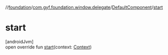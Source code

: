 //[foundation](../../../index.md)/[com.gyf.foundation.window.delegate](../index.md)/[DefaultComponent](index.md)/[start](start.md)

# start

[androidJvm]\
open override fun [start](start.md)(context: [Context](https://developer.android.com/reference/kotlin/android/content/Context.html))